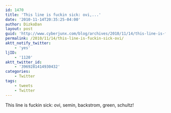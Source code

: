 ```yaml
---
id: 1470
title: 'This line is fuckin sick: ovi,...'
date: '2010-11-14T20:35:25-04:00'
author: DizkoDan
layout: post
guid: 'http://www.cyberjunx.com/blog/archives/2010/11/14/this-line-is-fuckin-sick-ovi/'
permalink: /2010/11/14/this-line-is-fuckin-sick-ovi/
aktt_notify_twitter:
    - 'yes'
ljID:
    - '1120'
aktt_twitter_id:
    - '3969281414930432'
categories:
    - Twitter
tags:
    - tweets
    - Twitter
---
```


This line is fuckin sick: ovi, semin, backstrom, green, schultz!